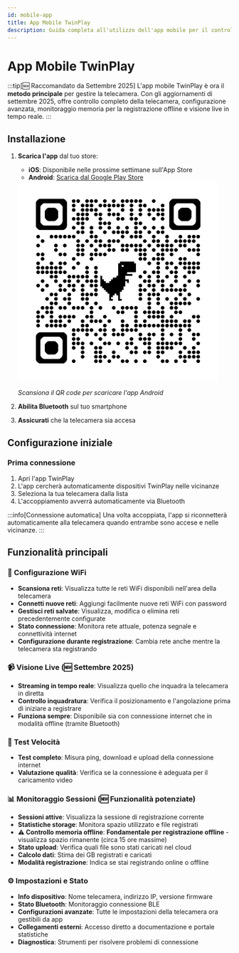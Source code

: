 ```yaml
---
id: mobile-app
title: App Mobile TwinPlay
description: Guida completa all'utilizzo dell'app mobile per il controllo remoto della telecamera.
---
```


# App Mobile TwinPlay

:::tip[🆕 Raccomandato da Settembre 2025]
L'app mobile TwinPlay è ora il **metodo principale** per gestire la telecamera. Con gli aggiornamenti di settembre 2025, offre controllo completo della telecamera, configurazione avanzata, monitoraggio memoria per la registrazione offline e visione live in tempo reale.
:::

## Installazione

1. **Scarica l'app** dal tuo store:
   - **iOS**: Disponibile nelle prossime settimane sull'App Store
   - **Android**: [Scarica dal Google Play Store](https://play.google.com/store/apps/details?id=com.twinplayai)

   <div style={{textAlign: 'center', margin: '20px 0'}}>
     <img src="/img/qrcode_play-store.png" alt="QR Code Play Store" style={{width: '200px'}} />
     <p><em>Scansiona il QR code per scaricare l'app Android</em></p>
   </div>

2. **Abilita Bluetooth** sul tuo smartphone
3. **Assicurati** che la telecamera sia accesa

## Configurazione iniziale

### Prima connessione
1. Apri l'app TwinPlay
2. L'app cercherà automaticamente dispositivi TwinPlay nelle vicinanze
3. Seleziona la tua telecamera dalla lista
4. L'accoppiamento avverrà automaticamente via Bluetooth

:::info[Connessione automatica]
Una volta accoppiata, l'app si riconnetterà automaticamente alla telecamera quando entrambe sono accese e nelle vicinanze.
:::

## Funzionalità principali

### 📡 Configurazione WiFi
- **Scansiona reti**: Visualizza tutte le reti WiFi disponibili nell'area della telecamera
- **Connetti nuove reti**: Aggiungi facilmente nuove reti WiFi con password
- **Gestisci reti salvate**: Visualizza, modifica o elimina reti precedentemente configurate
- **Stato connessione**: Monitora rete attuale, potenza segnale e connettività internet
- **Configurazione durante registrazione**: Cambia rete anche mentre la telecamera sta registrando

### 📹 Visione Live (🆕 Settembre 2025)
- **Streaming in tempo reale**: Visualizza quello che inquadra la telecamera in diretta
- **Controllo inquadratura**: Verifica il posizionamento e l'angolazione prima di iniziare a registrare
- **Funziona sempre**: Disponibile sia con connessione internet che in modalità offline (tramite Bluetooth)

### 🚀 Test Velocità
- **Test completo**: Misura ping, download e upload della connessione internet
- **Valutazione qualità**: Verifica se la connessione è adeguata per il caricamento video 

### 📊 Monitoraggio Sessioni (🆕 Funzionalità potenziate)
- **Sessioni attive**: Visualizza la sessione di registrazione corrente
- **Statistiche storage**: Monitora spazio utilizzato e file registrati
- **⚠️ Controllo memoria offline**: **Fondamentale per registrazione offline** - visualizza spazio rimanente (circa 15 ore massime)
- **Stato upload**: Verifica quali file sono stati caricati nel cloud
- **Calcolo dati**: Stima dei GB registrati e caricati
- **Modalità registrazione**: Indica se stai registrando online o offline

### ⚙️ Impostazioni e Stato
- **Info dispositivo**: Nome telecamera, indirizzo IP, versione firmware
- **Stato Bluetooth**: Monitoraggio connessione BLE
- **Configurazioni avanzate**: Tutte le impostazioni della telecamera ora gestibili da app
- **Collegamenti esterni**: Accesso diretto a documentazione e portale statistiche
- **Diagnostica**: Strumenti per risolvere problemi di connessione

